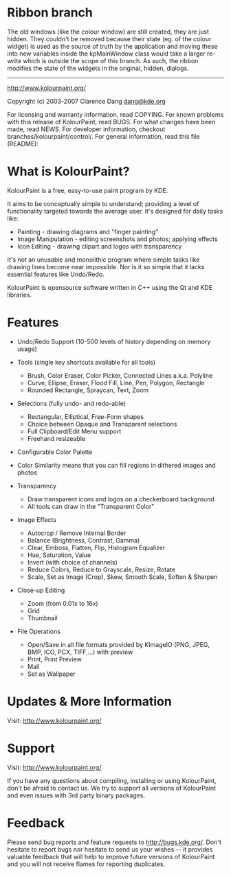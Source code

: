 Ribbon branch
=============

The old windows (like the colour window) are still created, they are just hidden. They couldn't be removed because their state (eg. of the colour widget) is used as the source of truth by the application and moving these into new variables inside the kpMainWindow class would take a larger re-write which is outside the scope of this branch. As such, the ribbon modifies the state of the widgets in the original, hidden, dialogs.

---

http://www.kolourpaint.org/

Copyright (c) 2003-2007 Clarence Dang <dang@kde.org>


For licensing and warranty information, read COPYING.
For known problems with this release of KolourPaint, read BUGS.
For what changes have been made, read NEWS.
For developer information, checkout branches/kolourpaint/control/.
For general information, read this file (README):


What is KolourPaint?
====================

KolourPaint is a free, easy-to-use paint program by KDE.

It aims to be conceptually simple to understand; providing a level of
functionality targeted towards the average user.  It's designed for daily
tasks like:

* Painting - drawing diagrams and "finger painting"
* Image Manipulation - editing screenshots and photos; applying effects
* Icon Editing - drawing clipart and logos with transparency

It's not an unusable and monolithic program where simple tasks like drawing
lines become near impossible.  Nor is it so simple that it lacks essential
features like Undo/Redo.

KolourPaint is opensource software written in C++ using the Qt and KDE
libraries.


Features
========

* Undo/Redo Support (10-500 levels of history depending on memory usage)

* Tools (single key shortcuts available for all tools)
  - Brush, Color Eraser, Color Picker, Connected Lines a.k.a. Polyline
  - Curve, Ellipse, Eraser, Flood Fill, Line, Pen, Polygon, Rectangle
  - Rounded Rectangle, Spraycan, Text, Zoom

* Selections (fully undo- and redo-able)
  - Rectangular, Elliptical, Free-Form shapes
  - Choice between Opaque and Transparent selections
  - Full Clipboard/Edit Menu support
  - Freehand resizeable

* Configurable Color Palette

* Color Similarity means that you can fill regions in dithered images and
  photos

* Transparency
  - Draw transparent icons and logos on a checkerboard background
  - All tools can draw in the "Transparent Color"

* Image Effects
  - Autocrop / Remove Internal Border
  - Balance (Brightness, Contrast, Gamma)
  - Clear, Emboss, Flatten, Flip, Histogram Equalizer
  - Hue, Saturation, Value
  - Invert (with choice of channels)
  - Reduce Colors, Reduce to Grayscale, Resize, Rotate
  - Scale, Set as Image (Crop), Skew, Smooth Scale, Soften & Sharpen

* Close-up Editing
  - Zoom (from 0.01x to 16x)
  - Grid
  - Thumbnail

* File Operations
  - Open/Save in all file formats provided by KImageIO
    (PNG, JPEG, BMP, ICO, PCX, TIFF,...) with preview
  - Print, Print Preview
  - Mail
  - Set as Wallpaper


Updates & More Information
==========================

Visit: http://www.kolourpaint.org/


Support
=======

Visit: http://www.kolourpaint.org/

If you have any questions about compiling, installing or using KolourPaint,
don't be afraid to contact us.  We try to support all versions of
KolourPaint and even issues with 3rd party binary packages.


Feedback
========

Please send bug reports and feature requests to http://bugs.kde.org/.
Don't hesitate to report bugs nor hesitate to send us your wishes -- it
provides valuable feedback that will help to improve future versions of
KolourPaint and you will not receive flames for reporting duplicates.
